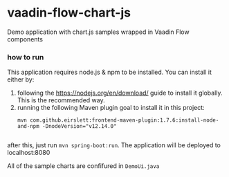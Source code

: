 # vaadin-flow-chart-js
Demo application with chart.js samples wrapped in Vaadin Flow components

### how to run
This application requires node.js & npm to be installed.
You can install it either by:
 1) following the https://nodejs.org/en/download/ guide to install it globally. This is the recommended way.
 2) running the following Maven plugin goal to install it in this project:
    ```
    mvn com.github.eirslett:frontend-maven-plugin:1.7.6:install-node-and-npm -DnodeVersion="v12.14.0"
 
 after this, just run ```mvn spring-boot:run```. The application will be deployed to localhost:8080
 
 All of the sample charts are confifured in ```DemoUi.java```

